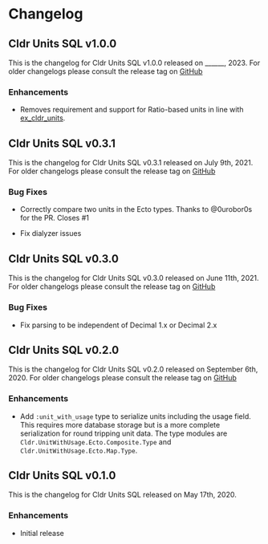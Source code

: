 # Changelog

##  Cldr Units SQL v1.0.0

This is the changelog for Cldr Units SQL v1.0.0 released on ______, 2023.  For older changelogs please consult the release tag on [GitHub](https://github.com/elixir-cldr/cldr_units_sql/tags)

### Enhancements

* Removes requirement and support for Ratio-based units in line with [ex_cldr_units](htttps://github.com/elixir-cldr/cldr_units).

##  Cldr Units SQL v0.3.1

This is the changelog for Cldr Units SQL v0.3.1 released on July 9th, 2021.  For older changelogs please consult the release tag on [GitHub](https://github.com/elixir-cldr/cldr_units_sql/tags)

### Bug Fixes

* Correctly compare two units in the Ecto types. Thanks to @0urobor0s for the PR. Closes #1

* Fix dialyzer issues

##  Cldr Units SQL v0.3.0

This is the changelog for Cldr Units SQL v0.3.0 released on June 11th, 2021.  For older changelogs please consult the release tag on [GitHub](https://github.com/elixir-cldr/cldr_units_sql/tags)

### Bug Fixes

* Fix parsing to be independent of Decimal 1.x or Decimal 2.x

##  Cldr Units SQL v0.2.0

This is the changelog for Cldr Units SQL v0.2.0 released on September 6th, 2020.  For older changelogs please consult the release tag on [GitHub](https://github.com/elixir-cldr/cldr_units_sql/tags)

### Enhancements

* Add `:unit_with_usage` type to serialize units including the usage field. This requires more database storage but is a more complete serialization for round tripping unit data. The type modules are `Cldr.UnitWithUsage.Ecto.Composite.Type` and `Cldr.UnitWithUsage.Ecto.Map.Type`.

## Cldr Units SQL v0.1.0

This is the changelog for Cldr Units SQL released on May 17th, 2020.

### Enhancements

* Initial release
